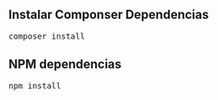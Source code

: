 ## Instalar Componser Dependencias
<pre>
composer install
</pre>

## NPM dependencias

<pre>
npm install
</pre>